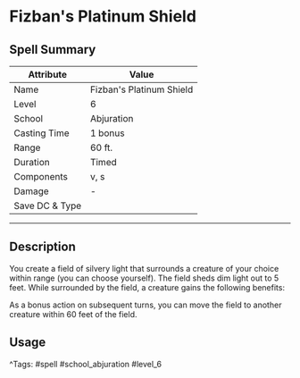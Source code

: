 # Fizban's Platinum Shield

## Spell Summary

| Attribute        | Value                  |
|------------------|------------------------|
| Name             | Fizban's Platinum Shield                 |
| Level            | 6                |
| School           | Abjuration          |
| Casting Time     | 1 bonus              |
| Range            | 60 ft.            |
| Duration         | Timed             |
| Components       | v, s             |
| Damage           | -               |
| Save DC & Type   |              |

---

## Description

You create a field of silvery light that surrounds a creature of your choice within range (you can choose yourself). The field sheds dim light out to 5 feet. While surrounded by the field, a creature gains the following benefits:

As a bonus action on subsequent turns, you can move the field to another creature within 60 feet of the field.

## Usage


^Tags: #spell #school_abjuration #level_6